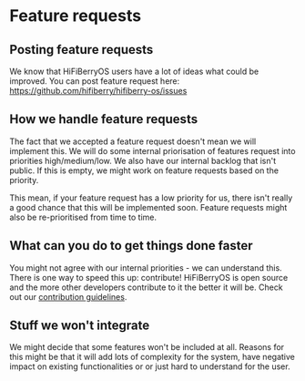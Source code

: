 # Feature requests

## Posting feature requests
We know that HiFiBerryOS users have a lot of ideas what could be improved. You can post feature request here:
https://github.com/hifiberry/hifiberry-os/issues

## How we handle feature requests
The fact that we accepted a feature request doesn't mean we will implement this. We will do some internal priorisation of 
features request into priorities high/medium/low. We also have our internal backlog that isn't public. If this is empty, 
we might work on feature requests based on the priority.

This mean, if your feature request has a low priority for us, there isn't really a good chance that this will be implemented 
soon. Feature requests might also be re-prioritised from time to time.

## What can you do to get things done faster

You might not agree with our internal priorities - we can understand this. There is one way to speed this up: contribute! 
HiFiBerryOS is open source and the more other developers contribute to it the better it will be. Check out our 
[contribution guidelines](CONTRIBUTING.md).

## Stuff we won't integrate

We might decide that some features won't be included at all. Reasons for this might be that it will add lots of complexity 
for the system, have negative impact on existing functionalities or or just hard to understand for the user. 

